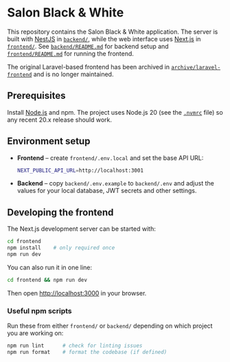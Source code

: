 # Salon Black & White

This repository contains the Salon Black & White application.
The server is built with [NestJS](https://nestjs.com) in
[`backend/`](backend/), while the web interface uses
[Next.js](https://nextjs.org) in [`frontend/`](frontend/).
See [`backend/README.md`](backend/README.md) for backend setup and
[`frontend/README.md`](frontend/README.md) for running the frontend.

The original Laravel-based frontend has been archived in
[`archive/laravel-frontend`](archive/laravel-frontend) and is no longer
maintained.

## Prerequisites

Install [Node.js](https://nodejs.org/) and npm. The project uses Node.js 20 (see
the [`.nvmrc`](./.nvmrc) file) so any recent 20.x release should work.

## Environment setup

* **Frontend** – create `frontend/.env.local` and set the base API URL:

  ```bash
  NEXT_PUBLIC_API_URL=http://localhost:3001
  ```

* **Backend** – copy `backend/.env.example` to `backend/.env` and adjust the
  values for your local database, JWT secrets and other settings.

## Developing the frontend

The Next.js development server can be started with:

```bash
cd frontend
npm install    # only required once
npm run dev
```

You can also run it in one line:

```bash
cd frontend && npm run dev
```

Then open <http://localhost:3000> in your browser.

### Useful npm scripts

Run these from either `frontend/` or `backend/` depending on which project you
are working on:

```bash
npm run lint      # check for linting issues
npm run format    # format the codebase (if defined)
```

